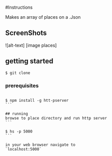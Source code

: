 #Instructions

Makes an array of places on a .Json

## ScreenShots
![alt-text] [image places]

[places]: https://raw.githubusercontent.com/Dannyboy85/places/master/img/places.jpg "my favorite places screenshots"

## getting started
```
$ git clone 

```

### prerequisites
````

$ npm install -g htt-pserver
```

## running
browse to place directory and run http server
```

$ hs -p 5000
```

in your web browser navigate to 
`localhost:5000`

